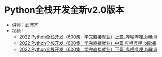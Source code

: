 # Python全栈开发全新v2.0版本

- 讲师：武沛齐 
- 视频：
    - [2022 Python全栈开发（600集，学完直接就业）上篇\_哔哩哔哩\_bilibili](https://www.bilibili.com/video/BV1b3411a7aG)
    - [2022 Python全栈开发（600集，学完直接就业）中篇 哔哩哔哩\_bilibili](https://www.bilibili.com/video/BV1GR4y1g7FU?spm_id_from=333.999.0.0)
    - [2022 Python全栈开发（600集，学完直接就业）下篇\_哔哩哔哩\_bilibili](https://www.bilibili.com/video/BV1p44y157T3?p=18)

